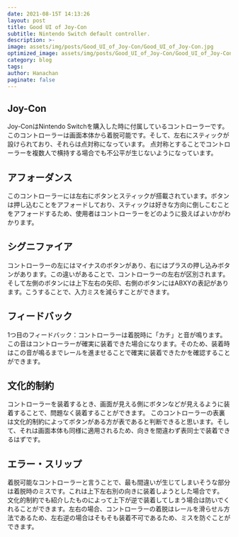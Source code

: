 ```yaml
---
date: 2021-08-15T 14:13:26
layout: post
title: Good UI of Joy-Con
subtitle: Nintendo Switch default controller.
description: >-
image: assets/img/posts/Good_UI_of_Joy-Con/Good_UI_of_Joy-Con.jpg
optimized_image: assets/img/posts/Good_UI_of_Joy-Con/Good_UI_of_Joy-Con_resized_thumbnail.jpg
category: blog
tags: 
author: Hanachan
paginate: false
---
```


## Joy-Con

Joy-ConはNintendo Switchを購入した時に付属しているコントローラーです。
このコントローラーは画面本体から着脱可能です。そして、左右にスティックが設けられており、それらは点対称になっています。
点対称とすることでコントローラーを複数人で横持する場合でも不公平が生じないようになっています。

## アフォーダンス

このコントローラーには左右にボタンとスティックが搭載されています。ボタンは押し込むことをアフォードしており、スティックは好きな方向に倒しこむことをアフォードするため、使用者はコントローラーをどのように扱えばよいかがわかります。

## シグニファイア

コントローラーの左にはマイナスのボタンがあり、右にはプラスの押し込みボタンがあります。この違いがあることで、コントローラーの左右が区別されます。そして左側のボタンには上下左右の矢印、右側のボタンにはABXYの表記があります。こうすることで、入力ミスを減らすことができます。

## フィードバック

1つ目のフィードバック：コントローラーは着脱時に「カチ」と音が鳴ります。この音はコントローラーが確実に装着できた場合になります。そのため、装着時はこの音が鳴るまでレールを進ませることで確実に装着できたかを確認することができます。

## 文化的制約

コントローラーを装着するとき、画面が見える側にボタンなどが見えるように装着することで、問題なく装着することができます。
このコントローラーの表裏は文化的制約によってボタンがある方が表であると判断できると思います。そして、それは画面本体も同様に適用されるため、向きを間違わず表同士で装着できるはずです。

## エラー・スリップ

着脱可能なコントローラーと言うことで、最も間違いが生じてしまいそうな部分は着脱時のミスです。これは上下左右別の向きに装着しようとした場合です。
文化的制約でも紹介したものによって上下が逆で装着してしまう場合は防いでくれることができます。左右の場合、コントローラーの着脱はレールを滑らせル方法であるため、左右逆の場合はそもそも装着不可であるため、ミスを防ぐことができます。